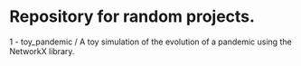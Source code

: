 # Repository for random projects.

1 - toy_pandemic / A toy simulation of the evolution of a pandemic using the NetworkX library.
